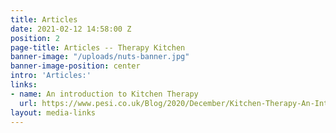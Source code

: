 ```yaml
---
title: Articles
date: 2021-02-12 14:58:00 Z
position: 2
page-title: Articles -- Therapy Kitchen
banner-image: "/uploads/nuts-banner.jpg"
banner-image-position: center
intro: 'Articles:'
links:
- name: An introduction to Kitchen Therapy
  url: https://www.pesi.co.uk/Blog/2020/December/Kitchen-Therapy-An-Introduction
layout: media-links
---
```


